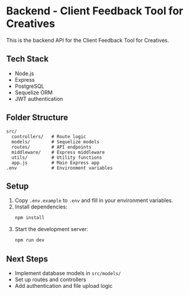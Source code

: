 # Backend - Client Feedback Tool for Creatives

This is the backend API for the Client Feedback Tool for Creatives.

## Tech Stack
- Node.js
- Express
- PostgreSQL
- Sequelize ORM
- JWT authentication

## Folder Structure
```
src/
  controllers/   # Route logic
  models/        # Sequelize models
  routes/        # API endpoints
  middleware/    # Express middleware
  utils/         # Utility functions
  app.js         # Main Express app
.env             # Environment variables
```

## Setup
1. Copy `.env.example` to `.env` and fill in your environment variables.
2. Install dependencies:
   ```sh
   npm install
   ```
3. Start the development server:
   ```sh
   npm run dev
   ```

## Next Steps
- Implement database models in `src/models/`
- Set up routes and controllers
- Add authentication and file upload logic
